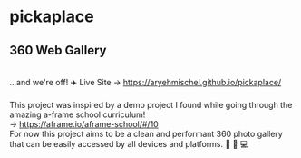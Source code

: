 # pickaplace
## 360 Web Gallery
<br>...and we're off! ✈️    Live Site -> https://aryehmischel.github.io/pickaplace/
<br>
<br> This project was inspired by a demo project I found while going through the amazing a-frame school curriculum! <br>-> https://aframe.io/aframe-school/#/10
<br> For now this project aims to be a clean and performant 360 photo gallery that can be easily accessed by all devices and platforms. 📱 🥽 💻
